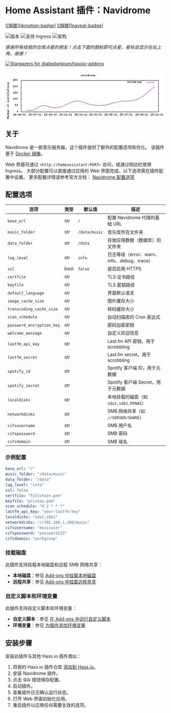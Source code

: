 # Home Assistant 插件：Navidrome

[!\[捐赠\]\[donation-badge\]](https://www.buymeacoffee.com/alexbelgium)
[!\[捐赠\]\[paypal-badge\]](https://www.paypal.com/donate/?hosted_button_id=DZFULJZTP3UQA)

![版本](https://img.shields.io/badge/dynamic/json?label=Version\&query=%24.version\&url=https%3A%2F%2Fraw.githubusercontent.com%2Falexbelgium%2Fhassio-addons%2Fmaster%2Fnavidrome%2Fconfig.json)
![支持 Ingress](https://img.shields.io/badge/dynamic/json?label=Ingress\&query=%24.ingress\&url=https%3A%2F%2Fraw.githubusercontent.com%2Falexbelgium%2Fhassio-addons%2Fmaster%2Fnavidrome%2Fconfig.json)
![架构](https://img.shields.io/badge/dynamic/json?color=success\&label=Arch\&query=%24.arch\&url=https%3A%2F%2Fraw.githubusercontent.com%2Falexbelgium%2Fhassio-addons%2Fmaster%2Fnavidrome%2Fconfig.json)

*感谢所有给我的仓库点星的朋友！点击下面的图标即可点星，星标会显示在右上角。谢谢！*

[![Stargazers for @alexbelgium/hassio-addons](https://raw.githubusercontent.com/alexbelgium/hassio-addons/master/.github/stars2.svg)](https://github.com/alexbelgium/hassio-addons/stargazers)

![下载趋势](https://raw.githubusercontent.com/alexbelgium/hassio-addons/master/navidrome/stats.png)

## 关于

Navidrome 是一款音乐服务器，这个插件提供了额外的配置选项和优化。
该插件基于 [Docker 镜像](https://hub.docker.com/r/deluan/navidrome)。

Web 界面可通过 `<http://homeassistant:PORT>` 访问，或通过侧边栏使用 Ingress。
大部分配置可以直接通过应用的 Web 界面完成，以下选项需在插件配置中设置。
更多配置详情请参考官方文档： [Navidrome 配置选项](https://www.navidrome.org/docs/usage/configuration-options/)

## 配置选项

| 选项                        | 类型   | 默认值           | 描述                                |
| ------------------------- | ---- | ------------- | --------------------------------- |
| `base_url`                | str  | `/`           | 配置 Navidrome 代理的基础 URL            |
| `music_folder`            | str  | `/data/music` | 音乐库所在文件夹                          |
| `data_folder`             | str  | `/data`       | 存放应用数据（数据库）的文件夹                   |
| `log_level`               | str  | `info`        | 日志等级（error、warn、info、debug、trace） |
| `ssl`                     | bool | `false`       | 是否启用 HTTPS                        |
| `certfile`                | str  |               | TLS 证书路径                          |
| `keyfile`                 | str  |               | TLS 密钥路径                          |
| `default_language`        | str  |               | 界面默认语言                            |
| `image_cache_size`        | str  |               | 图片缓存大小                            |
| `transcoding_cache_size`  | str  |               | 转码缓存大小                            |
| `scan_schedule`           | str  |               | 自动扫描库的 Cron 表达式                   |
| `password_encryption_key` | str  |               | 密码加密密钥                            |
| `welcome_message`         | str  |               | 自定义欢迎信息                           |
| `lastfm_api_key`          | str  |               | Last.fm API 密钥，用于 scrobbling      |
| `lastfm_secret`           | str  |               | Last.fm secret，用于 scrobbling      |
| `spotify_id`              | str  |               | Spotify 客户端 ID，用于元数据              |
| `spotify_secret`          | str  |               | Spotify 客户端 Secret，用于元数据          |
| `localdisks`              | str  |               | 本地挂载的磁盘（如 `sda1,sdb1,MYNAS`）      |
| `networkdisks`            | str  |               | SMB 网络共享（如 `//SERVER/SHARE`）      |
| `cifsusername`            | str  |               | SMB 用户名                           |
| `cifspassword`            | str  |               | SMB 密码                            |
| `cifsdomain`              | str  |               | SMB 域名                            |

### 示例配置

```yaml
base_url: "/"
music_folder: "/data/music"
data_folder: "/data"
log_level: "info"
ssl: false
certfile: "fullchain.pem"
keyfile: "privkey.pem"
scan_schedule: "0 2 * * *"
lastfm_api_key: "your-lastfm-key"
localdisks: "sda1,sdb1"
networkdisks: "//192.168.1.100/music"
cifsusername: "musicuser"
cifspassword: "password123"
cifsdomain: "workgroup"
```

### 挂载磁盘

此插件支持挂载本地磁盘和远程 SMB 网络共享：

* **本地磁盘**：参见 [Add-ons 中挂载本地磁盘](https://github.com/alexbelgium/hassio-addons/wiki/Mounting-Local-Drives-in-Addons)
* **远程共享**：参见 [Add-ons 中挂载远程共享](https://github.com/alexbelgium/hassio-addons/wiki/Mounting-remote-shares-in-Addons)

### 自定义脚本和环境变量

此插件支持自定义脚本和环境变量：

* **自定义脚本**：参见 [在 Add-ons 中运行自定义脚本](https://github.com/alexbelgium/hassio-addons/wiki/Running-custom-scripts-in-Addons)
* **环境变量**：参见 [为插件添加环境变量](https://github.com/alexbelgium/hassio-addons/wiki/Add-Environment-variables-to-your-Addon)

## 安装步骤

安装此插件与其他 Hass.io 插件类似：

1. 将我的 Hass.io 插件仓库 [添加到 Hass.io](https://github.com/alexbelgium/hassio-addons)。
2. 安装 Navidrome 插件。
3. 点击 `保存` 按钮保存配置。
4. 启动插件。
5. 查看插件日志确认运行状态。
6. 打开 Web 界面初始化应用。
7. 重启插件以应用任何需要生效的选项。

